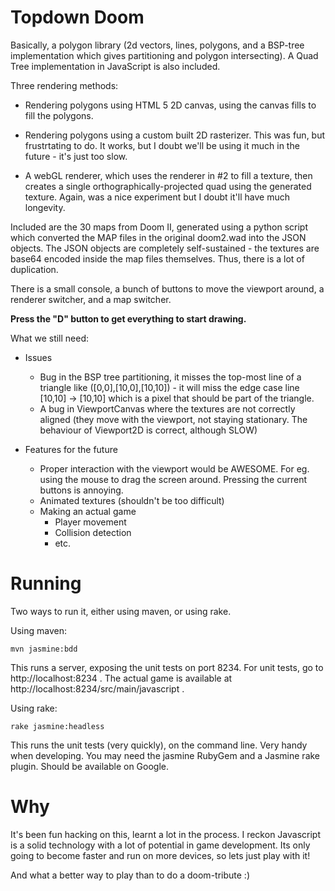 Topdown Doom
============

Basically, a polygon library (2d vectors, lines, polygons, and a BSP-tree implementation which gives partitioning and polygon intersecting). A Quad Tree implementation in JavaScript is also included.

Three rendering methods:

* Rendering polygons using HTML 5 2D canvas, using the canvas fills to fill the polygons.

* Rendering polygons using a custom built 2D rasterizer. This was fun, but frustrtating to do. It works, but I doubt we'll be using it much in the future - it's just too slow.

* A webGL renderer, which uses the renderer in #2 to fill a texture, then creates a single orthographically-projected quad using the generated texture. Again, was a nice experiment but I doubt it'll have much longevity.

Included are the 30 maps from Doom II, generated using a python script which converted the MAP files in the original doom2.wad into the JSON objects. The JSON objects are completely self-sustained - the textures are base64 encoded inside the map files themselves. Thus, there is a lot of duplication.

There is a small console, a bunch of buttons to move the viewport around, a renderer switcher, and a map switcher.


**Press the "D" button to get everything to start drawing.**

What we still need:
 
* Issues
  * Bug in the BSP tree partitioning, it misses the top-most line of a triangle like ([0,0],[10,0],[10,10]) - it will miss the edge case line [10,10] -> [10,10] which is a pixel that should be part of the triangle.
  * A bug in ViewportCanvas where the textures are not correctly aligned (they move with the viewport, not staying stationary. The behaviour of Viewport2D is correct, although SLOW)

* Features for the future
  * Proper interaction with the viewport would be AWESOME. For eg. using the mouse to drag the screen around. Pressing the current buttons is annoying.
  * Animated textures (shouldn't be too difficult)
  * Making an actual game
    * Player movement
    * Collision detection
    * etc.

Running
=======

Two ways to run it, either using maven, or using rake.

Using maven:

    mvn jasmine:bdd

This runs a server, exposing the unit tests on port 8234. For unit tests, go to http://localhost:8234 . The actual game is available at http://localhost:8234/src/main/javascript .

Using rake:

    rake jasmine:headless

This runs the unit tests (very quickly), on the command line. Very handy when developing. You may need the jasmine RubyGem and a Jasmine rake plugin. Should be available on Google.


Why
===
It's been fun hacking on this, learnt a lot in the process. I reckon Javascript is a solid technology with a lot of potential in game development. Its only going to become faster and run on more devices, so lets just play with it!

And what a better way to play than to do a doom-tribute :)



